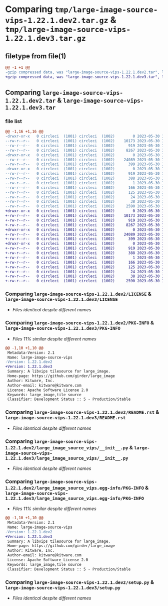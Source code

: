 # Comparing `tmp/large-image-source-vips-1.22.1.dev2.tar.gz` & `tmp/large-image-source-vips-1.22.1.dev3.tar.gz`

## filetype from file(1)

```diff
@@ -1 +1 @@
-gzip compressed data, was "large-image-source-vips-1.22.1.dev2.tar", last modified: Tue May 30 14:08:40 2023, max compression
+gzip compressed data, was "large-image-source-vips-1.22.1.dev3.tar", last modified: Tue May 30 15:27:26 2023, max compression
```

## Comparing `large-image-source-vips-1.22.1.dev2.tar` & `large-image-source-vips-1.22.1.dev3.tar`

### file list

```diff
@@ -1,16 +1,16 @@
-drwxr-xr-x   0 circleci  (1001) circleci  (1002)        0 2023-05-30 14:08:40.787983 large-image-source-vips-1.22.1.dev2/
--rw-r--r--   0 circleci  (1001) circleci  (1002)    10173 2023-05-30 14:08:40.000000 large-image-source-vips-1.22.1.dev2/LICENSE
--rw-r--r--   0 circleci  (1001) circleci  (1002)      919 2023-05-30 14:08:40.787983 large-image-source-vips-1.22.1.dev2/PKG-INFO
--rw-r--r--   0 circleci  (1001) circleci  (1002)     8267 2023-05-30 14:08:40.000000 large-image-source-vips-1.22.1.dev2/README.rst
-drwxr-xr-x   0 circleci  (1001) circleci  (1002)        0 2023-05-30 14:08:40.787983 large-image-source-vips-1.22.1.dev2/large_image_source_vips/
--rw-r--r--   0 circleci  (1001) circleci  (1002)    24089 2023-05-30 14:06:34.000000 large-image-source-vips-1.22.1.dev2/large_image_source_vips/__init__.py
--rw-r--r--   0 circleci  (1001) circleci  (1002)      399 2023-05-30 14:06:34.000000 large-image-source-vips-1.22.1.dev2/large_image_source_vips/girder_source.py
-drwxr-xr-x   0 circleci  (1001) circleci  (1002)        0 2023-05-30 14:08:40.787983 large-image-source-vips-1.22.1.dev2/large_image_source_vips.egg-info/
--rw-r--r--   0 circleci  (1001) circleci  (1002)      919 2023-05-30 14:08:40.000000 large-image-source-vips-1.22.1.dev2/large_image_source_vips.egg-info/PKG-INFO
--rw-r--r--   0 circleci  (1001) circleci  (1002)      388 2023-05-30 14:08:40.000000 large-image-source-vips-1.22.1.dev2/large_image_source_vips.egg-info/SOURCES.txt
--rw-r--r--   0 circleci  (1001) circleci  (1002)        1 2023-05-30 14:08:40.000000 large-image-source-vips-1.22.1.dev2/large_image_source_vips.egg-info/dependency_links.txt
--rw-r--r--   0 circleci  (1001) circleci  (1002)      166 2023-05-30 14:08:40.000000 large-image-source-vips-1.22.1.dev2/large_image_source_vips.egg-info/entry_points.txt
--rw-r--r--   0 circleci  (1001) circleci  (1002)      125 2023-05-30 14:08:40.000000 large-image-source-vips-1.22.1.dev2/large_image_source_vips.egg-info/requires.txt
--rw-r--r--   0 circleci  (1001) circleci  (1002)       24 2023-05-30 14:08:40.000000 large-image-source-vips-1.22.1.dev2/large_image_source_vips.egg-info/top_level.txt
--rw-r--r--   0 circleci  (1001) circleci  (1002)       38 2023-05-30 14:08:40.787983 large-image-source-vips-1.22.1.dev2/setup.cfg
--rw-r--r--   0 circleci  (1001) circleci  (1002)     2590 2023-05-30 14:06:34.000000 large-image-source-vips-1.22.1.dev2/setup.py
+drwxr-xr-x   0 circleci  (1001) circleci  (1002)        0 2023-05-30 15:27:26.923297 large-image-source-vips-1.22.1.dev3/
+-rw-r--r--   0 circleci  (1001) circleci  (1002)    10173 2023-05-30 15:27:26.000000 large-image-source-vips-1.22.1.dev3/LICENSE
+-rw-r--r--   0 circleci  (1001) circleci  (1002)      919 2023-05-30 15:27:26.923297 large-image-source-vips-1.22.1.dev3/PKG-INFO
+-rw-r--r--   0 circleci  (1001) circleci  (1002)     8267 2023-05-30 15:27:26.000000 large-image-source-vips-1.22.1.dev3/README.rst
+drwxr-xr-x   0 circleci  (1001) circleci  (1002)        0 2023-05-30 15:27:26.919297 large-image-source-vips-1.22.1.dev3/large_image_source_vips/
+-rw-r--r--   0 circleci  (1001) circleci  (1002)    24089 2023-05-30 15:24:54.000000 large-image-source-vips-1.22.1.dev3/large_image_source_vips/__init__.py
+-rw-r--r--   0 circleci  (1001) circleci  (1002)      399 2023-05-30 15:24:54.000000 large-image-source-vips-1.22.1.dev3/large_image_source_vips/girder_source.py
+drwxr-xr-x   0 circleci  (1001) circleci  (1002)        0 2023-05-30 15:27:26.923297 large-image-source-vips-1.22.1.dev3/large_image_source_vips.egg-info/
+-rw-r--r--   0 circleci  (1001) circleci  (1002)      919 2023-05-30 15:27:26.000000 large-image-source-vips-1.22.1.dev3/large_image_source_vips.egg-info/PKG-INFO
+-rw-r--r--   0 circleci  (1001) circleci  (1002)      388 2023-05-30 15:27:26.000000 large-image-source-vips-1.22.1.dev3/large_image_source_vips.egg-info/SOURCES.txt
+-rw-r--r--   0 circleci  (1001) circleci  (1002)        1 2023-05-30 15:27:26.000000 large-image-source-vips-1.22.1.dev3/large_image_source_vips.egg-info/dependency_links.txt
+-rw-r--r--   0 circleci  (1001) circleci  (1002)      166 2023-05-30 15:27:26.000000 large-image-source-vips-1.22.1.dev3/large_image_source_vips.egg-info/entry_points.txt
+-rw-r--r--   0 circleci  (1001) circleci  (1002)      125 2023-05-30 15:27:26.000000 large-image-source-vips-1.22.1.dev3/large_image_source_vips.egg-info/requires.txt
+-rw-r--r--   0 circleci  (1001) circleci  (1002)       24 2023-05-30 15:27:26.000000 large-image-source-vips-1.22.1.dev3/large_image_source_vips.egg-info/top_level.txt
+-rw-r--r--   0 circleci  (1001) circleci  (1002)       38 2023-05-30 15:27:26.923297 large-image-source-vips-1.22.1.dev3/setup.cfg
+-rw-r--r--   0 circleci  (1001) circleci  (1002)     2590 2023-05-30 15:24:54.000000 large-image-source-vips-1.22.1.dev3/setup.py
```

### Comparing `large-image-source-vips-1.22.1.dev2/LICENSE` & `large-image-source-vips-1.22.1.dev3/LICENSE`

 * *Files identical despite different names*

### Comparing `large-image-source-vips-1.22.1.dev2/PKG-INFO` & `large-image-source-vips-1.22.1.dev3/PKG-INFO`

 * *Files 11% similar despite different names*

```diff
@@ -1,10 +1,10 @@
 Metadata-Version: 2.1
 Name: large-image-source-vips
-Version: 1.22.1.dev2
+Version: 1.22.1.dev3
 Summary: A libvips tilesource for large_image.
 Home-page: https://github.com/girder/large_image
 Author: Kitware, Inc.
 Author-email: kitware@kitware.com
 License: Apache Software License 2.0
 Keywords: large_image,tile source
 Classifier: Development Status :: 5 - Production/Stable
```

### Comparing `large-image-source-vips-1.22.1.dev2/README.rst` & `large-image-source-vips-1.22.1.dev3/README.rst`

 * *Files identical despite different names*

### Comparing `large-image-source-vips-1.22.1.dev2/large_image_source_vips/__init__.py` & `large-image-source-vips-1.22.1.dev3/large_image_source_vips/__init__.py`

 * *Files identical despite different names*

### Comparing `large-image-source-vips-1.22.1.dev2/large_image_source_vips.egg-info/PKG-INFO` & `large-image-source-vips-1.22.1.dev3/large_image_source_vips.egg-info/PKG-INFO`

 * *Files 11% similar despite different names*

```diff
@@ -1,10 +1,10 @@
 Metadata-Version: 2.1
 Name: large-image-source-vips
-Version: 1.22.1.dev2
+Version: 1.22.1.dev3
 Summary: A libvips tilesource for large_image.
 Home-page: https://github.com/girder/large_image
 Author: Kitware, Inc.
 Author-email: kitware@kitware.com
 License: Apache Software License 2.0
 Keywords: large_image,tile source
 Classifier: Development Status :: 5 - Production/Stable
```

### Comparing `large-image-source-vips-1.22.1.dev2/setup.py` & `large-image-source-vips-1.22.1.dev3/setup.py`

 * *Files identical despite different names*

